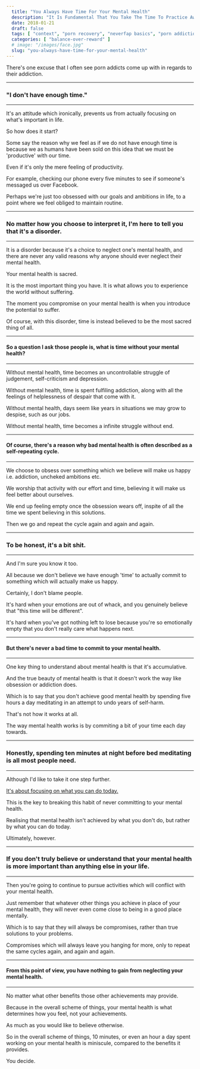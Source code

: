 ```yaml
---
  title: "You Always Have Time For Your Mental Health"
  description: "It Is Fundamental That You Take The Time To Practice Awareness And Perspective Exercises Which Will Help You Overcome Porn. Otherwise, You Don't Stand A Chance."
  date: 2018-01-21
  draft: false
  tags: [ "context", "porn recovery", "neverfap basics", "porn addiction", "addiction", "awareness", "nofap", "neverfap", "neverfap deluxe", "neverfap basics" ]
  categories: [ "balance-over-reward" ]
  # image: "/images/face.jpg"
  slug: "you-always-have-time-for-your-mental-health"
---
```


<!-- Will probably need edit/revise -->

There's one excuse that I often see porn addicts come up with in regards to their addiction. 

<hr />

### "I don't have enough time."

<hr />

It's an attitude which ironically, prevents us from actually focusing on what's important in life.

So how does it start?

Some say the reason why we feel as if we do not have enough time is because we as humans have been sold on this idea that we must be 'productive' with our time.

Even if it's only the mere feeling of productivity. 

For example, checking our phone every five minutes to see if someone's messaged us over Facebook.

Perhaps we're just too obsessed with our goals and ambitions in life, to a point where we feel obliged to maintain routine. 

<hr />

### No matter how you choose to interpret it, I'm here to tell you that it's a disorder.

<hr />

It is a disorder because it's a choice to neglect one's mental health, and there are never any valid reasons why anyone should ever neglect their mental health.

Your mental health is sacred. 

It is the most important thing you have. It is what allows you to experience the world without suffering.

The moment you compromise on your mental health is when you introduce the potential to suffer. 

Of course, with this disorder, time is instead believed to be the most sacred thing of all. 

<hr />

#### So a question I ask those people is, what is time without your mental health?

<hr />

Without mental health, time becomes an uncontrollable struggle of judgement, self-criticism and depression. 

Without mental health, time is spent fulfiling addiction, along with all the feelings of helplessness of despair that come with it. 

Without mental health, days seem like years in situations we may grow to despise, such as our jobs. 

Without mental health, time becomes a infinite struggle without end.

<hr />

#### Of course, there's a reason why bad mental health is often described as a self-repeating cycle.

<hr />

We choose to obsess over something which we believe will make us happy i.e. addiction, uncheked ambitions etc.

We worship that activity with our effort and time, believing it will make us feel better about ourselves.

We end up feeling empty once the obsession wears off, inspite of all the time we spent believing in this solutions.

Then we go and repeat the cycle again and again and again. 

<hr />

### To be honest, it's a bit shit.

<hr />

And I'm sure you know it too.

All because we don't believe we have enough 'time' to actually commit to something which will actually make us happy. 

Certainly, I don't blame people.

It's hard when your emotions are out of whack, and you genuinely believe that "this time will be different".

It's hard when you've got nothing left to lose because you're so emotionally empty that you don't really care what happens next.

<hr />

#### But there's never a bad time to commit to your mental health.

<hr />

One key thing to understand about mental health is that it's accumulative.

And the true beauty of mental health is that it doesn't work the way like obsession or addiction does. 

Which is to say that you don't achieve good mental health by spending five hours a day meditating in an attempt to undo years of self-harm.

That's not how it works at all. 

The way mental health works is by commiting a bit of your time each day towards.

<hr />

### Honestly, spending ten minutes at night before bed meditating is all most people need.

<hr />

Although I'd like to take it one step further.

<u>It's about focusing on what you can do today.</u>

This is the key to breaking this habit of never committing to your mental health.

Realising that mental health isn't achieved by what you don't do, but rather by what you can do today. 

Ultimately, however.

<hr />

### If you don't truly believe or understand that your mental health is more important than anything else in your life. 

<hr />

Then you're going to continue to pursue activities which will conflict with your mental health.

Just remember that whatever other things you achieve in place of your mental health, they will never even come close to being in a good place mentally.

Which is to say that they will always be compromises, rather than true solutions to your problems.

Compromises which will always leave you hanging for more, only to repeat the same cycles again, and again and again.

<hr />

#### From this point of view, you have nothing to gain from neglecting your mental health.

<hr />

No matter what other benefits those other achievements may provide.

Because in the overall scheme of things, your mental health is what determines how you feel, not your achievements.

As much as you would like to believe otherwise. 

So in the overall scheme of things, 10 minutes, or even an hour a day spent working on your mental health is miniscule, compared to the benefits it provides.

You decide.